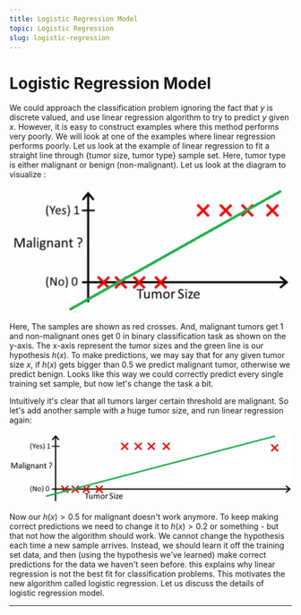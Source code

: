 ```yaml
---
title: Logistic Regression Model
topic: Logistic Regression
slug: logistic-regression
---
```


# Logistic Regression Model

We could approach the classification problem ignoring the fact that $y$ is discrete valued, and use linear regression algorithm to try to predict $y$ given $x$. However, it is easy to construct examples where this method performs very poorly. We will look at one of the examples where linear regression performs poorly. Let us look at the example of linear regression to fit a straight line through {tumor size, tumor type} sample set. Here, tumor type is either malignant or benign (non-malignant). 
Let us look at the diagram to visualize : 

![Linear-Regression-Tumor-Plot](./images/linear-regression-for-classification-example.PNG)

Here, The samples are shown as red crosses. And, malignant tumors get 1 and non-malignant ones get 0 in binary classification task as shown on the y-axis. The x-axis represent the tumor sizes and the green line is our hypothesis $h(x)$. To make predictions, we may say that for any given tumor size $x$, if $h(x)$ gets bigger than 0.5 we predict malignant tumor, otherwise we predict benign. Looks like this way we could correctly predict every single training set sample, but now let's change the task a bit.

Intuitively it's clear that all tumors larger certain threshold are malignant. So let's add another sample with a huge tumor size, and run linear regression again:
 
![Linear-Regression-Tumor-Plot](./images/linear-regression-for-classification-not-working-example.PNG)

Now our $h(x) > 0.5$ for malignant doesn't work anymore. To keep making correct predictions we need to change it to $h(x) > 0.2$ or something - but that not how the algorithm should work. We cannot change the hypothesis each time a new sample arrives. Instead, we should learn it off the training set data, and then (using the hypothesis we've learned) make correct predictions for the data we haven't seen before. this explains why linear regression is not the best fit for classification problems. This motivates the new algorithm called logistic regression. Let us discuss the details of logistic regression model.

---
